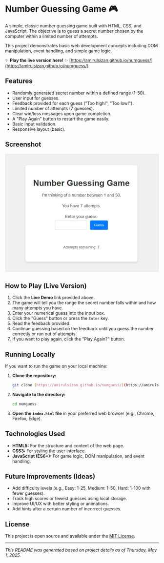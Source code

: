 # Number Guessing Game 🎮

A simple, classic number guessing game built with HTML, CSS, and JavaScript. The objective is to guess a secret number chosen by the computer within a limited number of attempts.

This project demonstrates basic web development concepts including DOM manipulation, event handling, and simple game logic.

✨ **Play the live version here!** ✨
[https://amirulsizan.github.io/numguess/](https://amirulsizan.github.io/numguess/)

## Features

* Randomly generated secret number within a defined range (1-50).
* User input for guesses.
* Feedback provided for each guess ("Too high!", "Too low!").
* Limited number of attempts (7 guesses).
* Clear win/loss messages upon game completion.
* A "Play Again" button to restart the game easily.
* Basic input validation.
* Responsive layout (basic).

## Screenshot
![Alt text](/screenshot.png)

## How to Play (Live Version)

1.  Click the **Live Demo** link provided above.
2.  The game will tell you the range the secret number falls within and how many attempts you have.
3.  Enter your numerical guess into the input box.
4.  Click the "Guess" button or press the `Enter` key.
5.  Read the feedback provided.
6.  Continue guessing based on the feedback until you guess the number correctly or run out of attempts.
7.  If you want to play again, click the "Play Again?" button.

## Running Locally

If you want to run the game on your local machine:

1.  **Clone the repository:**
    ```bash
    git clone [https://amirulsizan.github.io/numguess/](https://amirulsizan.github.io/numguess/)

    ```
2.  **Navigate to the directory:**
    ```bash
    cd numguess
    ```
3.  **Open the `index.html` file** in your preferred web browser (e.g., Chrome, Firefox, Edge).

## Technologies Used

* **HTML5:** For the structure and content of the web page.
* **CSS3:** For styling the user interface.
* **JavaScript (ES6+):** For game logic, DOM manipulation, and event handling.

## Future Improvements (Ideas)

* Add difficulty levels (e.g., Easy: 1-25, Medium: 1-50, Hard: 1-100 with fewer guesses).
* Track high scores or fewest guesses using local storage.
* Improve UI/UX with better styling or animations.
* Add hints after a certain number of incorrect guesses.

## License

This project is open source and available under the [MIT License](LICENSE).

---

*This README was generated based on project details as of Thursday, May 1, 2025.*
